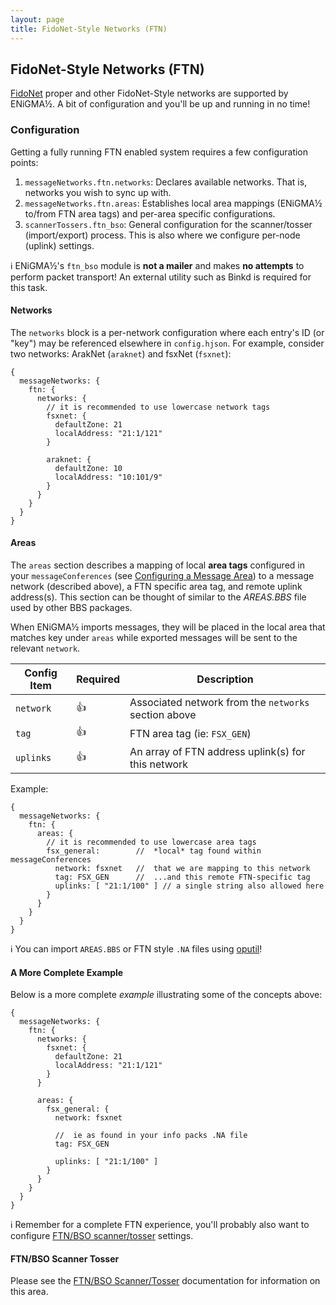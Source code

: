 ```yaml
---
layout: page
title: FidoNet-Style Networks (FTN)
---
```


## FidoNet-Style Networks (FTN)
[FidoNet](https://en.wikipedia.org/wiki/FidoNet) proper and other FidoNet-Style networks are supported by ENiGMA½. A bit of configuration and you'll be up and running in no time!

### Configuration
Getting a fully running FTN enabled system requires a few configuration points:

1. `messageNetworks.ftn.networks`: Declares available networks. That is, networks you wish to sync up with.
2. `messageNetworks.ftn.areas`: Establishes local area mappings (ENiGMA½ to/from FTN area tags) and per-area specific configurations.
3. `scannerTossers.ftn_bso`: General configuration for the scanner/tosser (import/export) process. This is also where we configure per-node (uplink) settings.

:information_source: ENiGMA½'s `ftn_bso` module is **not a mailer** and makes **no attempts** to perform packet transport! An external utility such as Binkd is required for this task.

#### Networks
The `networks` block is a per-network configuration where each entry's ID (or "key") may be referenced elsewhere in `config.hjson`. For example, consider two networks: ArakNet (`araknet`) and fsxNet (`fsxnet`):

```hjson
{
  messageNetworks: {
    ftn: {
      networks: {
        // it is recommended to use lowercase network tags
        fsxnet: {
          defaultZone: 21
          localAddress: "21:1/121"
        }

        araknet: {
          defaultZone: 10
          localAddress: "10:101/9"
        }
      }
    }
  }
}
```

#### Areas
The `areas` section describes a mapping of local **area tags** configured in your `messageConferences` (see [Configuring a Message Area](configuring-a-message-area.md)) to a message network (described above), a FTN specific area tag, and remote uplink address(s). This section can be thought of similar to the *AREAS.BBS* file used by other BBS packages.

When ENiGMA½ imports messages, they will be placed in the local area that matches key under `areas` while exported messages will be sent to the relevant `network`.

| Config Item | Required | Description                                              |
|-------------|----------|----------------------------------------------------------|
| `network`   | :+1:     | Associated network from the `networks` section above |
| `tag`       | :+1:     | FTN area tag (ie: `FSX_GEN`) |
| `uplinks`   | :+1:     | An array of FTN address uplink(s) for this network |

Example:
```hjson
{
  messageNetworks: {
    ftn: {
      areas: {
        // it is recommended to use lowercase area tags
        fsx_general:        //  *local* tag found within messageConferences
          network: fsxnet   //  that we are mapping to this network
          tag: FSX_GEN      //  ...and this remote FTN-specific tag
          uplinks: [ "21:1/100" ] // a single string also allowed here
        }
      }
    }
  }
}
```

:information_source: You can import `AREAS.BBS` or FTN style `.NA` files using [oputil](/docs/admin/oputil.md)!

#### A More Complete Example
Below is a more complete *example* illustrating some of the concepts above:

```hjson
{
  messageNetworks: {
    ftn: {
      networks: {
        fsxnet: {
          defaultZone: 21
          localAddress: "21:1/121"
        }
      }

      areas: {
        fsx_general: {
          network: fsxnet

          //  ie as found in your info packs .NA file
          tag: FSX_GEN

          uplinks: [ "21:1/100" ]
        }
      }
    }
  }
}
```

:information_source: Remember for a complete FTN experience, you'll probably also want to configure [FTN/BSO scanner/tosser](bso-import-export.md) settings.

#### FTN/BSO Scanner Tosser
Please see the [FTN/BSO Scanner/Tosser](bso-import-export.md) documentation for information on this area.